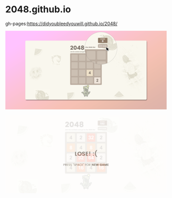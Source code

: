 # 2048.github.io
gh-pages:https://didyoubleedyouwill.github.io/2048/


![image](https://github.com/DidYouBleedYouWill/2048/blob/gh-pages/img/screenshot.png)

![image](https://github.com/DidYouBleedYouWill/2048/blob/gh-pages/img/screenshot_lose.png)
